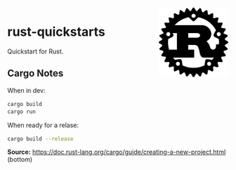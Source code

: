 <img src="assets/Rust_programming_language_black_logo.svg" alt="Rust progamming logo" style="width: 160px;" align="right">

# rust-quickstarts
Quickstart for Rust.

## Cargo Notes
When in dev: 
```bash
cargo build
cargo run
```
When ready for a relase: 
```bash
cargo build --release
```

**Source:** https://doc.rust-lang.org/cargo/guide/creating-a-new-project.html (bottom)
